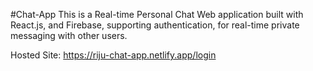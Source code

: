 #Chat-App
This is a Real-time Personal Chat Web application built with React.js, and Firebase, supporting authentication, for real-time private messaging with other users.

Hosted Site: https://riju-chat-app.netlify.app/login
